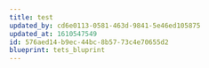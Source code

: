 ```yaml
---
title: test
updated_by: cd6e0113-0581-463d-9841-5e46ed105875
updated_at: 1610547549
id: 576aed14-b9ec-44bc-8b57-73c4e70655d2
blueprint: tets_bluprint
---
```

